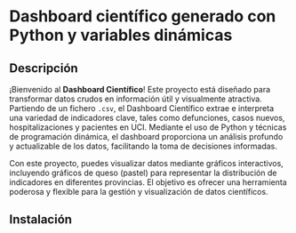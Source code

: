 # Dashboard científico generado con Python y variables dinámicas

## Descripción
¡Bienvenido al **Dashboard Científico**! Este proyecto está diseñado para transformar datos crudos en información útil y visualmente atractiva. Partiendo de un fichero `.csv`, el Dashboard Científico extrae e interpreta una variedad de indicadores clave, tales como defunciones, casos nuevos, hospitalizaciones y pacientes en UCI. Mediante el uso de Python y técnicas de programación dinámica, el dashboard proporciona un análisis profundo y actualizable de los datos, facilitando la toma de decisiones informadas.

Con este proyecto, puedes visualizar datos mediante gráficos interactivos, incluyendo gráficos de queso (pastel) para representar la distribución de indicadores en diferentes provincias. El objetivo es ofrecer una herramienta poderosa y flexible para la gestión y visualización de datos científicos.

## Instalación
